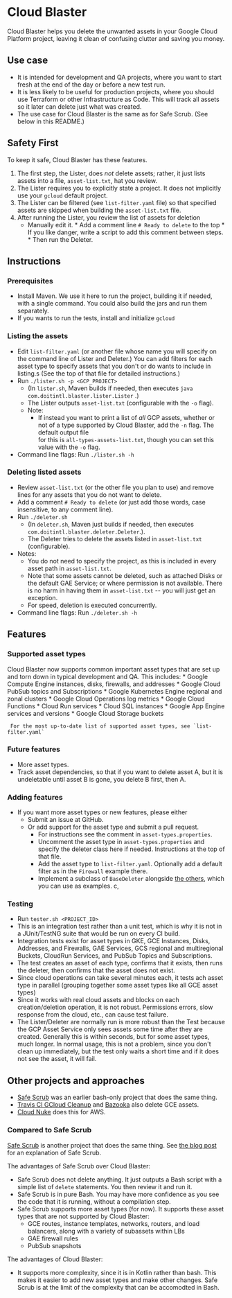 # Cloud Blaster

Cloud Blaster helps you delete the unwanted assets in your Google Cloud Platform project, 
leaving it clean of confusing clutter and saving you money.

## Use case
* It is intended for development and QA projects, where you want to start fresh at the end of the day or 
before a new test run.
* It is less likely to be useful for production projects, 
where you should use Terraform or other Infrastructure as Code. This will track all
assets so it later can delete just what was created.
* The use case for Cloud Blaster is the same as for Safe Scrub. (See below in this README.)

## Safety First 
To keep it safe, Cloud Blaster has these features.
1. The first step, the Lister, does *not* delete assets; rather, it just lists assets into
 a file, `asset-list.txt`, hat you review.
1. The Lister requires you to explicitly state a project. It does not implicitly use your `gcloud` default project.
1. The Lister can be filtered (see `list-filter.yaml` file) so that specified assets are skipped when 
building the `asset-list.txt` file.
1. After running the Lister, you review the list of assets for deletion
      * Manually edit it.
       * Add a comment line `# Ready to delete` to the top 
       * If you like danger, write a script to add this comment between steps.
       * Then run the Deleter. 

## Instructions

### Prerequisites
* Install Maven. We use it here to run the project, building it if needed, with a single command. You could also build the jars
and run them separately.
* If you wants to run the tests, install and initialize `gcloud`

### Listing the assets
* Edit `list-filter.yaml` (or another file whose name you will specify on the command line of Lister and Deleter.)
You can add filters for each asset type to specify assets that you don't or do wants to include in listing.s 
(See the top of that file for detailed instructions.)
* Run `./lister.sh -p <GCP_PROJECT>` 
   * (In `lister.sh`, Maven builds if needed, then executes `java com.doitintl.blaster.lister.Lister` .) 
   * The Lister outputs `asset-list.txt` (configurable with the `-o` flag).
   * Note:
       * If instead you want to print a list of *all* GCP assets, whether or not of a type
       supported by Cloud Blaster, add the `-n` flag. The default output file  
       for this is `all-types-assets-list.txt`,
       though you can set this value with the `-o` flag.
* Command line flags: Run `./lister.sh -h` 

### Deleting listed assets
* Review `asset-list.txt` (or the other file you plan to use) and remove lines for any assets 
that you do not want to delete.
* Add a comment `# Ready to delete` (or just add those words, case insensitive, to any comment line).
* Run `./deleter.sh` 
  * (In `deleter.sh`, Maven just builds if needed, then executes `com.doitintl.blaster.deleter.Deleter`.). 
  * The Deleter tries to delete the assets listed in `asset-list.txt` (configurable). 
* Notes:
  * You do not need to specify the project, as this is included in every asset path in `asset-list.txt`.
  * Note that some assets cannot be deleted, such as attached Disks or the default GAE Service; or where
  permission is not available.  There is no harm in having them in `asset-list.txt` -- you 
  will just get an exception.
  * For speed, deletion is executed concurrently.
* Command line flags: Run `./deleter.sh -h`

## Features
### Supported asset types
Cloud Blaster now supports common important asset types that are set up and torn down in typical development and QA. 
This includes: 
    * Google Compute Engine instances, disks, firewalls, and addresses
    * Google Cloud PubSub topics and Subscriptions 
    * Google Kubernetes Engine regional and zonal clusters
    * Google Cloud Operations log metrics
    * Google Cloud Functions
    * Cloud Run services
    * Cloud SQL instances
    * Google App Engine services and versions
    * Google Cloud Storage buckets
    
     For the most up-to-date list of supported asset types, see `list-filter.yaml`
    

### Future features
* More asset types.
* Track asset dependencies, so that if you want to delete asset A, but it is undeletable until 
asset B is gone, you delete B first, then A. 

### Adding features   
* If you want more asset types or new features, please either
    * Submit an issue at GitHub.
    * Or add support for the asset type and submit a pull request. 
         * For instructions see the comment in `asset-types.properties`. 
         * Uncomment the asset type in `asset-types.properties` and specify the deleter class here if needed. 
         Instructions at the top of that file.
         * Add the asset type to `list-filter.yaml`. Optionally add a default filter as in the `Firewall` example there.
         * Implement a subclass of `BaseDeleter` alongside
          [the others](https://github.com/doitintl/CloudBlaster/tree/master/src/main/com/doitintl/blaster/deleters),
          which you can use as examples.
                                                     c, 
### Testing
* Run `tester.sh <PROJECT_ID>`
* This is an integration test rather than a unit test, which is why it is not in a
JUnit/TestNG suite that would be run on every CI build. 
* Integration tests exist for asset types in GKE, GCE Instances, Disks, Addresses, and Firewalls, 
GAE Services, GCS regional and multiregional Buckets, CloudRun Services, and PubSub Topics and Subscriptions.
* The test creates an asset of each type, confirms that it 
exists, then runs the deleter, then confirms that the asset does not exist.
* Since cloud operations can take several minutes each, it tests ach asset type in parallel
(grouping together some asset types like all GCE asset types)  
* Since it works with real cloud assets and blocks on each creation/deletion operation,
it is not robust. Permissions errors, slow response from the cloud, etc., can cause test failure. 
* The Lister/Deleter are normally run is more robust than the Test because
the GCP Asset Service only sees assets some time after they are created. 
Generally this is within seconds, but for some asset types, much longer. 
In normal usage, this is not a problem, since you don't clean up immediately, but the test
only waits a short time and if it does not see the asset, it will fail. 
     

## Other projects and approaches
- [Safe Scrub](https://github.com/doitintl/SafeScrub) was an earlier bash-only project that does the same thing. 
- [Travis CI GCloud Cleanup](https://github.com/travis-ci/gcloud-cleanup) and [Bazooka](https://github.com/enxebre/bazooka) also delete GCE assets.
- [Cloud Nuke](https://blog.gruntwork.io/cloud-nuke-how-we-reduced-our-aws-bill-by-85-f3aced4e5876) does this for AWS.
 
 ### Compared to Safe Scrub
 
 [Safe Scrub](https://github.com/doitintl/SafeScrub) is another project that does the same thing. 
 See [the blog post](https://blog.doit-intl.com/safe-scrub-clean-up-your-google-cloud-projects-f90f18aca311?source=friends_link&sk=bce56e27b568c8209f3da94eac17099f)
 for an explanation of Safe Scrub.
 
 The advantages of Safe Scrub over Cloud Blaster:
 * Safe Scrub does not delete anything. It just outputs a Bash script with a simple list of `delete` statements. 
 You then review it and run it.
 * Safe Scrub is in pure Bash. You may have more confidence as you see the code that it is running, without a compilation step. 
 * Safe Scrub supports more asset types (for now). It supports these asset types that are not supported by Cloud Blaster:
      * GCE routes, instance templates, networks, routers, and load balancers, along with a variety of subassets within LBs
      * GAE firewall rules
      * PubSub snapshots
      
      
 The advantages of Cloud Blaster:
  * It supports more complexity, since it is in Kotlin rather than bash. This makes it easier to add new asset types
       and make other changes. Safe Scrub is at the limit of the complexity that can be accomodted in Bash.
       
